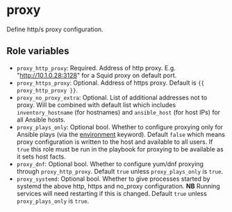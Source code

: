 # proxy

Define http/s proxy configuration.

## Role variables

- `proxy_http_proxy`: Required. Address of http proxy. E.g. "http://10.1.0.28:3128" for a Squid proxy on default port.
- `proxy_https_proxy`: Optional. Address of https proxy. Default is `{{ proxy_http_proxy }}`.
- `proxy_no_proxy_extra`: Optional. List of additional addresses not to proxy. Will be combined with default list which includes `inventory_hostname` (for hostnames) and `ansible_host` (for host IPs) for all Ansible hosts.
- `proxy_plays_only`: Optional bool. Whether to configure proxying only for Ansible plays (via the [environment](https://docs.ansible.com/ansible/latest/playbook_guide/playbooks_environment.html) keyword). Default `false` which means proxy configuration is written to the host and available to all users. If `true` this role must be run in the playbook for proxying to be available as it sets host facts.
- `proxy_dnf`: Optional bool. Whether to configure yum/dnf proxying through `proxy_http_proxy`. Default `true`  unless `proxy_plays_only` is `true`.
- `proxy_systemd`: Optional bool. Whether to give processes started by systemd the above http, https and no_proxy configuration. **NB** Running services will need restarting if this is changed. Default `true` unless `proxy_plays_only` is `true`.
